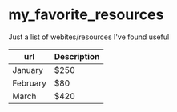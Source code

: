 # my_favorite_resources
Just a list of webites/resources I've found useful

| url    | Description |
| -------- | ------- |
| January  | $250    |
| February | $80     |
| March    | $420    |

